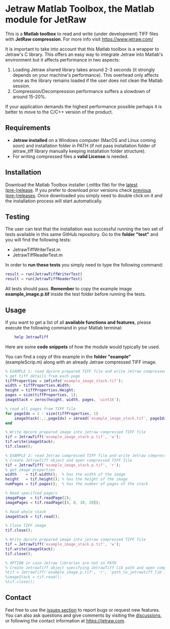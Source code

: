 # Jetraw Matlab Toolbox, the Matlab module for JetRaw  

This is a **Matlab toolbox** to read and write (under development) TIFF files with **JetRaw compression**. For more info visit
https://www.jetraw.com/

It is important to take into account that this Matlab toolbox is a wrapper to Jetraw's C library. This offers an easy way 
to integrate Jetraw into Matlab's environment but it affects performance in two aspects:
1. Loading Jetraw shared library takes around 2-3 seconds (it strongly depends on your machine's performance). This overhead only affects once as the library remains 
   loaded if the user does not clean the Matlab session. 
2. Compression/Decompression performance suffers a slowdown of around 15-20%. 

If your application demands the highest performance possible perhaps it is better to move to the C/C++ version of the product. 

## Requirements
- **Jetraw installed** on a Windows computer (MacOS and Linux coming soon) and installation folder in PATH (if not pass installation folder of jetraw_tiff library manually keeping installation folder structure).
- For writing compressed files a **valid License** is needed. 

## Installation
Download the Matlab Toolbox installer (.mltbx file)  for the [latest (pre-)release](https://github.com/Jetraw/Jetraw-Matlab-Toolbox/releases/download/21.06.30.4/Jetraw_Matlab_Toolbox.mltbx). If you prefer to download prior versions check [previous (pre-)releases](https://github.com/Jetraw/Jetraw-Matlab-Toolbox/releases). Once downloaded you simply need to double click on it and the installation process will start automatically. 

## Testing
The user can test that the installation was successful running the two set of tests available in this same GitHub repository. Go to the **folder "test"** and 
you will find the following tests:

- JetrawTiffWriterTest.m 
- JetrawTiffReaderTest.m 

In order to **run these tests** you simply need to type the following command:

```matlab
result = run(JetrawTiffWriterTest)
result = run(JetrawTiffReaderTest)
```

All tests should pass. 
**Remember** to copy the example image **example_image.p.tif** inside the test folder before running the tests. 

## Usage
If you want to get a list of all **available functions and features**, please execute the following command in your Matlab terminal:

```matlab
    help JetrawTiff
```

Here are some **code snippets** of how the module would typically be used. 

You can find a copy of this example in the **folder "example"** (exampleScrip.m) along with an
already Jetraw compressed TIFF image.

```matlab
% EXAMPLE 1: read dpcore prepared TIFF file and write Jetraw compressed TIFF file
% get tiff details from each page
tiffProperties = imfinfo('example_image_stack.tif');
width = tiffProperties.Width;
height = tiffProperties.Height;
pages = size(tiffProperties, 1);
imageStack = zeros(height, width, pages, 'uint16');

% read all pages from TIFF file
for pageIdx = 1 : size(tiffProperties, 1)
    imageStack(:,:,pageIdx) = imread('example_image_stack.tif', pageIdx);
end

% Write dpcore prepared image into jetraw compressed TIFF file
tif = JetrawTiff('example_image_stack.p.tif', 'w');
tif.write(imageStack);
tif.close();

% EXAMPLE 2: read Jetraw compressed TIFF file and write Jetraw compressed TIFF file again. 
% Create JetrawTiff object and open compressed TIFF file
tif = JetrawTiff('example_image_stack.p.tif', 'r');
% get image properties
width    = tif.width();  % has the width of the image
height   = tif.height(); % has the height of the image
numPages = tif.pages();  % has the number of pages of the stack

% Read specified page/s
imagePage  = tif.readPage(2);
imagePages = tif.readPage([4, 8, 10, 20]);

% Read whole stack
imageStack = tif.read();

% Close TIFF image
tif.close();

% Write dpcore prepared image into jetraw compressed TIFF file
tif = JetrawTiff('example_image_stack.p.tif', 'w');
tif.write(imageStack);
tif.close();

% OPTION in case Jetraw libraries are not in PATH
% Create JetrawTiff object specifying JetrawTiff lib path and open compressed TIFF file.
%tif = JetrawTiff('example_image.p.tif', 'r', 'path_to_jetrawtiff_lib');
%imageStack = tif.read();
%tif.close();
```

## Contact
Feel free to use the [issues section](https://github.com/Jetraw/Jetraw-Matlab-Toolbox/issues) to report bugs or request new features. You can also ask questions and give comments by visiting the [discussions](https://github.com/Jetraw/Jetraw-Matlab-Toolbox/discussions), or following the contact information at https://jetraw.com.
